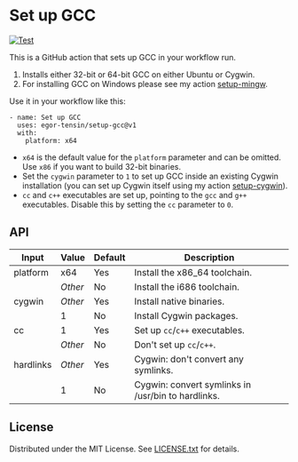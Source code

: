 Set up GCC
==========

[![Test](https://github.com/egor-tensin/setup-gcc/workflows/Test/badge.svg)](https://github.com/egor-tensin/setup-gcc/actions?query=workflow%3ATest)

This is a GitHub action that sets up GCC in your workflow run.

1. Installs either 32-bit or 64-bit GCC on either Ubuntu or Cygwin.
2. For installing GCC on Windows please see my action [setup-mingw].

[setup-mingw]: https://github.com/egor-tensin/setup-mingw

Use it in your workflow like this:

    - name: Set up GCC
      uses: egor-tensin/setup-gcc@v1
      with:
        platform: x64

* `x64` is the default value for the `platform` parameter and can be omitted.
Use `x86` if you want to build 32-bit binaries.
* Set the `cygwin` parameter to `1` to set up GCC inside an existing Cygwin
installation (you can set up Cygwin itself using my action [setup-cygwin]).
* `cc` and `c++` executables are set up, pointing to the `gcc` and `g++`
executables.
Disable this by setting the `cc` parameter to `0`.

[setup-cygwin]: https://github.com/egor-tensin/setup-cygwin

API
---

| Input     | Value   | Default | Description
| --------- | ------- | ------- | -----------
| platform  | x64     | Yes     | Install the x86_64 toolchain.
|           | *Other* | No      | Install the i686 toolchain.
| cygwin    | *Other* | Yes     | Install native binaries.
|           | 1       | No      | Install Cygwin packages.
| cc        | 1       | Yes     | Set up `cc`/`c++` executables.
|           | *Other* | No      | Don't set up `cc`/`c++`.
| hardlinks | *Other* | Yes     | Cygwin: don't convert any symlinks.
|           | 1       | No      | Cygwin: convert symlinks in /usr/bin to hardlinks.

License
-------

Distributed under the MIT License.
See [LICENSE.txt] for details.

[LICENSE.txt]: LICENSE.txt
